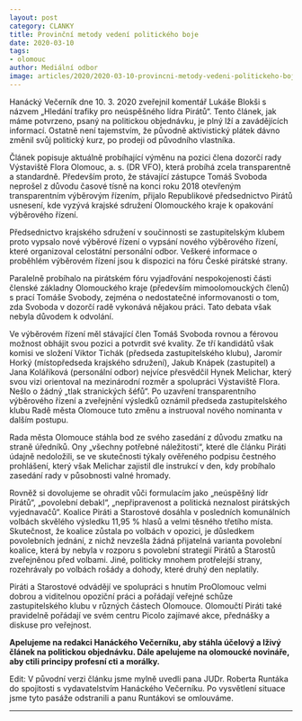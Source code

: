 ```yaml
---
layout: post
category: CLANKY
title: Provinční metody vedení politického boje 
date: 2020-03-10
tags: 
- olomouc 
author: Mediální odbor
image: articles/2020/2020-03-10-provincni-metody-vedeni-politickeho-boje.jpg  #751x422 pixelu
---
```


Hanácký Večerník dne 10. 3. 2020 zveřejnil komentář Lukáše Blokši s názvem „Hledání trafiky pro neúspěšného lídra Pirátů“. Tento článek, jak máme potvrzeno, psaný na politickou objednávku, je plný lží a zavádějících informací. Ostatně není tajemstvím, že původně aktivistický plátek dávno změnil svůj politický kurz, po prodeji od původního vlastníka.

Článek popisuje aktuálně probíhající výměnu na pozici člena dozorčí rady Výstaviště Flora Olomouc, a. s. (DR VFO), která probíhá zcela transparentně a standardně. Především proto, že stávající zástupce Tomáš Svoboda neprošel z důvodu časové tísně na konci roku 2018 otevřeným transparentním výběrovým řízením, přijalo Republikové předsednictvo Pirátů usnesení, kde vyzývá krajské sdružení Olomouckého kraje k opakování výběrového řízení.

Předsednictvo krajského sdružení v součinnosti se zastupitelským klubem proto vypsalo nové výběrové řízení o vypsání nového výběrového řízení, které organizoval celostátní personální odbor. Veškeré informace o proběhlém výběrovém řízení jsou k dispozici na fóru České pirátské strany.

Paralelně probíhalo na pirátském fóru vyjadřování nespokojenosti části členské základny Olomouckého kraje (především mimoolomouckých členů) s prací Tomáše Svobody, zejména o nedostatečné informovanosti o tom, zda Svoboda v dozorčí radě vykonává nějakou práci. Tato debata však nebyla důvodem k odvolání.

Ve výběrovém řízení měl stávající člen Tomáš Svoboda rovnou a férovou možnost obhájit svou pozici a potvrdit své kvality. Ze tří kandidátů však komisi ve složení Viktor Tichák (předseda zastupitelského klubu), Jaromír Horký (místopředseda krajského sdružení), Jakub Knápek (zastupitel) a Jana Koláříková (personální odbor) nejvíce přesvědčil Hynek Melichar, který svou vizi orientoval na mezinárodní rozměr a spolupráci Výstaviště Flora. Nešlo o žádný „tlak stranických šéfů“. Po uzavření transparentního výběrového řízení a zveřejnění výsledků oznámil předseda zastupitelského klubu Radě města Olomouce tuto změnu a instruoval nového nominanta v dalším postupu.

Rada města Olomouce stáhla bod ze svého zasedání z důvodu zmatku na straně úředníků. Ony „všechny potřebné náležitosti“, které dle článku Piráti údajně nedoložili, se ve skutečnosti týkaly ověřeného podpisu čestného prohlášení, který však Melichar zajistil dle instrukcí v den, kdy probíhalo zasedání rady v působnosti valné hromady.

Rovněž si dovolujeme se ohradit vůči formulacím jako „neúspěšný lídr Pirátů“, „povolební debakl“, „nepřipravenost a politická neznalost pirátských vyjednavačů“. Koalice Piráti a Starostové dosáhla v posledních komunálních volbách skvělého výsledku 11,95 % hlasů a velmi těsného třetího místa. Skutečnost, že koalice zůstala po volbách v opozici, je důsledkem povolebních jednání, z nichž nevzešla žádná přijatelná varianta povolební koalice, která by nebyla v rozporu s povolební strategií Pirátů a Starostů zveřejněnou před volbami. Jiné, politicky mnohem protřelejší strany, rozehrávaly po volbách rošády a dohody, které druhý den neplatily.

Piráti a Starostové odvádějí ve spolupráci s hnutím ProOlomouc velmi dobrou a viditelnou opoziční práci a pořádají veřejné schůze zastupitelského klubu v různých částech Olomouce. Olomoučtí Piráti také pravidelně pořádají ve svém centru Picolo zajímavé akce, přednášky a diskuse pro veřejnost. 

**Apelujeme na redakci Hanáckého Večerníku, aby stáhla účelový a lživý článek na politickou objednávku. Dále apelujeme na olomoucké novináře, aby ctili principy profesní cti a morálky.**

Edit: V původní verzi článku jsme mylně uvedli pana JUDr. Roberta Runtáka do spojitosti s vydavatelstvím Hanáckého Večerníku. Po vysvětlení situace jsme tyto pasáže odstranili a panu Runtákovi se omlouváme. 

---
